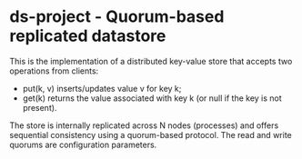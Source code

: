 # ds-project - Quorum-based replicated datastore

This is the implementation of a distributed key-value store that accepts two operations from clients:
* put(k, v) inserts/updates value v for key k;
* get(k) returns the value associated with key k (or null if the key is not present).

The store is internally replicated across N nodes (processes) and offers sequential consistency using a quorum-based protocol. The read and write quorums are configuration parameters.

